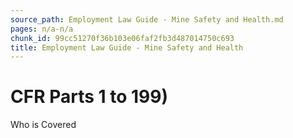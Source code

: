 ```yaml
---
source_path: Employment Law Guide - Mine Safety and Health.md
pages: n/a-n/a
chunk_id: 99cc51270f36b103e06faf2fb3d487014750c693
title: Employment Law Guide - Mine Safety and Health
---
```

# CFR Parts 1 to 199)

Who is Covered
